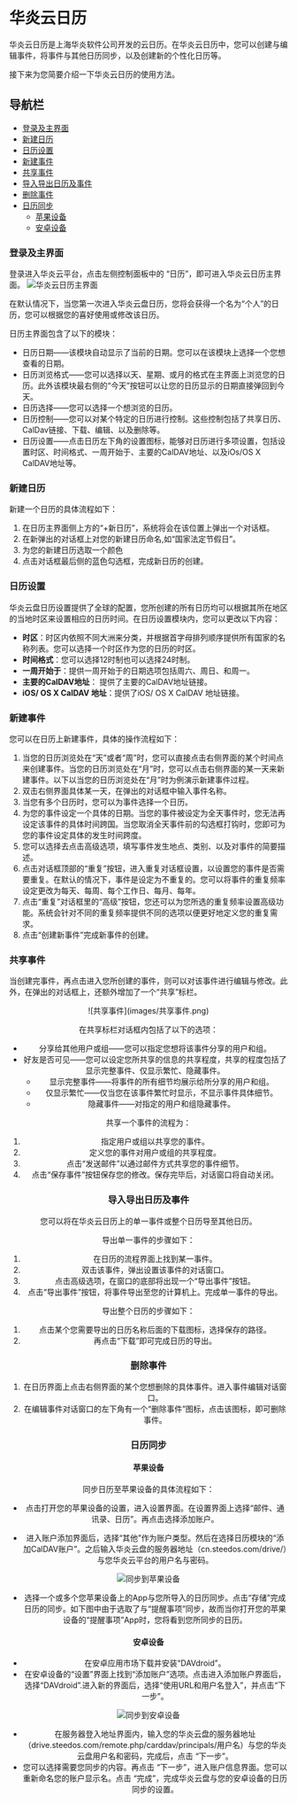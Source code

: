 # 华炎云日历
华炎云日历是上海华炎软件公司开发的云日历。在华炎云日历中，您可以创建与编辑事件，将事件与其他日历同步，以及创建新的个性化日历等。

接下来为您简要介绍一下华炎云日历的使用方法。

## 导航栏
- [登录及主界面](quickguide.md#登录及主界面)
- [新建日历](quickguide.md#新建日历)
- [日历设置](quickguide.md#日历设置)
- [新建事件](quickguide.md#新建事件)
- [共享事件](quickguide.md#共享事件)
- [导入导出日历及事件](quickguide.md#导入导出日历及事件)
- [删除事件](quickguide.md#删除事件)
- [日历同步](quickguide.md#日历同步)
    - [苹果设备](quickguide.md#苹果设备)
    - [安卓设备](quickguide.md#安卓设备)


### 登录及主界面
登录进入华炎云平台，点击左侧控制面板中的 “日历”，即可进入华炎云日历主界面。
![华炎云日历主界面](images/主界面.png)

在默认情况下，当您第一次进入华炎云盘日历，您将会获得一个名为“个人”的日历，您可以根据您的喜好使用或修改该日历。

日历主界面包含了以下的模块：
- 日历日期——该模块自动显示了当前的日期。您可以在该模块上选择一个您想查看的日期。
- 日历浏览格式——您可以选择以天、星期、或月的格式在主界面上浏览您的日历。此外该模块最右侧的“今天”按钮可以让您的日历显示的日期直接弹回到今天。
- 日历选择——您可以选择一个想浏览的日历。
- 日历控制——您可以对某个特定的日历进行控制。这些控制包括了共享日历、CalDav链接、下载、编辑、以及删除等。
- 日历设置——点击日历左下角的设置图标，能够对日历进行多项设置，包括设置时区、时间格式、一周开始于、主要的CalDAV地址、以及iOs/OS X CalDAV地址等。

### 新建日历
新建一个日历的具体流程如下：

1. 在日历主界面侧上方的“+新日历”，系统将会在该位置上弹出一个对话框。
1. 在新弹出的对话框上对您的新建日历命名,如“国家法定节假日”。
1. 为您的新建日历选取一个颜色
1. 点击对话框最后侧的蓝色勾选框，完成新日历的创建。

### 日历设置
华炎云盘日历设置提供了全球的配置，您所创建的所有日历均可以根据其所在地区的当地时区来设置相应的日历时间。在日历设置模块内，您可以更改以下内容：
- **时区**：时区内依照不同大洲来分类，并根据首字母排列顺序提供所有国家的名称列表。您可以选择一个时区作为您的日历的时区。
- **时间格式**：您可以选择12时制也可以选择24时制。
- **一周开始于**：提供一周开始于的日期选项包括周六、周日、和周一。
- **主要的CalDAV地址**： 提供了主要的CalDAV地址链接。
- **iOS/ OS X CalDAV 地址**：提供了iOS/ OS X CalDAV 地址链接。

### 新建事件
您可以在日历上新建事件，具体的操作流程如下：

1. 当您的日历浏览处在“天”或者“周”时，您可以直接点击右侧界面的某个时间点来创建事件。当您的日历浏览处在“月”时，您可以点击右侧界面的某一天来新建事件。以下以当您的日历浏览处在“月”时为例演示新建事件过程。
1. 双击右侧界面具体某一天，在弹出的对话框中输入事件名称。
1. 当您有多个日历时，您可以为事件选择一个日历。
1. 为您的事件设定一个具体的日期。当您的事件被设定为全天事件时，您无法再设定该事件的具体时间跨国。当您取消全天事件前的勾选框打钩时，您即可为您的事件设定具体的发生时间跨度。
1. 您可以选择去点击高级选项，填写事件发生地点、类别、以及对事件的简要描述。
1. 点击对话框顶部的“重复”按钮，进入重复对话框设置，以设置您的事件是否需要重复。在默认的情况下，事件是设定为不重复的。您可以将事件的重复频率设定更改为每天、每周、每个工作日、每月、每年。
1. 点击“重复”对话框里的“高级”按钮，您还可以为您所选的重复频率设置高级功能。系统会针对不同的重复频率提供不同的选项以便更好地定义您的重复需求。
1. 点击“创建新事件”完成新事件的创建。

### 共享事件
当创建完事件，再点击进入您所创建的事件，则可以对该事件进行编辑与修改。此外，在弹出的对话框上，还额外增加了一个“共享”标栏。

<center>![共享事件](images/共享事件.png)

在共享标栏对话框内包括了以下的选项：
- 分享给其他用户或组——您可以指定您想将该事件分享的用户和组。
- 好友是否可见——您可以设定您所共享的信息的共享程度，共享的程度包括了显示完整事件、仅显示繁忙、隐藏事件。
    - 显示完整事件——将事件的所有细节均展示给所分享的用户和组。
    - 仅显示繁忙——仅当您在该事件繁忙时显示，不显示事件具体细节。
    - 隐藏事件——对指定的用户和组隐藏事件。

共享一个事件的流程为：

1. 指定用户或组以共享您的事件。
1. 定义您的事件对用户或组的共享程度。
1. 点击“发送邮件”以通过邮件方式共享您的事件细节。
1. 点击“保存事件”按钮保存您的修改。保存完毕后，对话窗口将自动关闭。

### 导入导出日历及事件
您可以将在华炎云日历上的单一事件或整个日历导至其他日历。

导出单一事件的步骤如下：

1. 在日历的流程界面上找到某一事件。
1. 双击该事件，弹出设置该事件的对话窗口。
1. 点击高级选项，在窗口的底部将出现一个“导出事件”按钮。
1. 点击“导出事件”按钮，将事件导出至您的计算机上。完成单一事件的导出。

导出整个日历的步骤如下：

1. 点击某个您需要导出的日历名称后面的下载图标，选择保存的路径。
1. 再点击“下载”即可完成日历的导出。

### 删除事件
1. 在日历界面上点击右侧界面的某个您想删除的具体事件。进入事件编辑对话窗口。
1. 在编辑事件对话窗口的左下角有一个“删除事件”图标，点击该图标，即可删除事件。

### 日历同步
#### 苹果设备
同步日历至苹果设备的具体流程如下：

- 点击打开您的苹果设备的设置，进入设置界面。在设置界面上选择“邮件、通讯录、日历”。再点击选择添加账户。

- 进入账户添加界面后，选择“其他”作为账户类型。然后在选择日历模块的“添加CalDAV账户”。之后输入华炎云盘的服务器地址（cn.steedos.com/drive/）与您华炎云平台的用户名与密码。 
            
![同步到苹果设备](images/同步到苹果客户端.png)

- 选择一个或多个您苹果设备上的App与您所导入的日历同步。点击“存储”完成日历的同步。如下图中由于选取了与“提醒事项”同步，故而当你打开您的苹果设备的“提醒事项”App时，您将看到您所同步的日历。     

#### 安卓设备
- 在安卓应用市场下载并安装“DAVdroid”。
- 在安卓设备的“设置”界面上找到“添加账户”选项。点击进入添加账户界面后，选择“DAVdroid”.进入新的界面后，选择“使用URL和用户名登入”，并点击“下一步”。
      
 ![同步到安卓设备](images/同步到安卓客户端.png)

- 在服务器登入地址界面内，输入您的华炎云盘的服务器地址（drive.steedos.com/remote.php/carddav/principals/用户名）与您的华炎云盘用户名和密码，完成后，点击 “下一步”。
- 您可以选择需要您同步的内容。再点击 “下一步”，进入账户信息界面。您可以重新命名您的账户显示名。点击 “完成”，完成华炎云盘与您的安卓设备的日历同步的设置。

